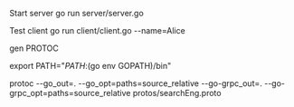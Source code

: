 Start server
go run server/server.go

Test client
go run client/client.go --name=Alice

gen PROTOC 

export PATH="$PATH:$(go env GOPATH)/bin"

protoc --go_out=. --go_opt=paths=source_relative     --go-grpc_out=. --go-grpc_opt=paths=source_relative     protos/searchEng.proto